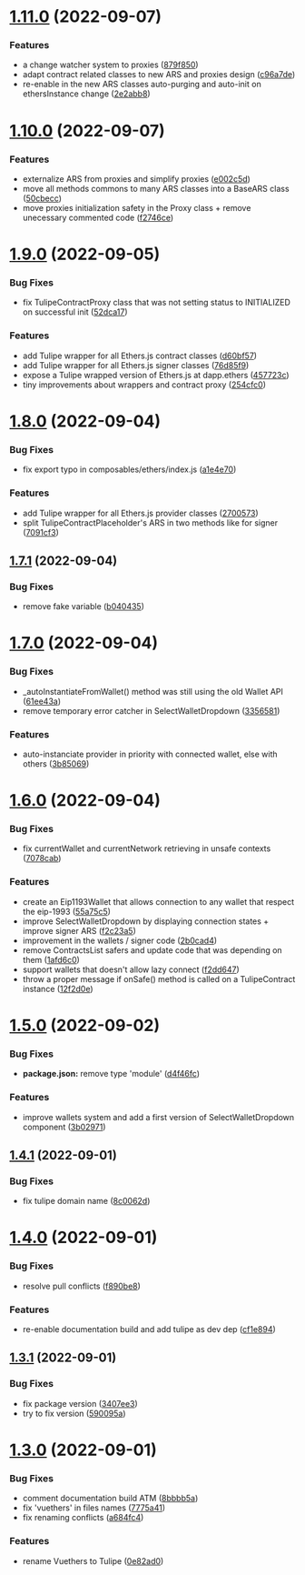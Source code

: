 # [1.11.0](https://github.com/0Lilian/tulipe/compare/v1.10.0...v1.11.0) (2022-09-07)


### Features

* a change watcher system to proxies ([879f850](https://github.com/0Lilian/tulipe/commit/879f85041d14c60c28bc215d18151544ee399c04))
* adapt contract related classes to new ARS and proxies design ([c96a7de](https://github.com/0Lilian/tulipe/commit/c96a7de3ee4390c1179c4cd8a3dd0e4aa80e2c32))
* re-enable in the new ARS classes auto-purging and auto-init on ethersInstance change ([2e2abb8](https://github.com/0Lilian/tulipe/commit/2e2abb8c65c03f43de9b58c4603e0eaa4e3c0214))

# [1.10.0](https://github.com/0Lilian/tulipe/compare/v1.9.0...v1.10.0) (2022-09-07)


### Features

* externalize ARS from proxies and simplify proxies ([e002c5d](https://github.com/0Lilian/tulipe/commit/e002c5de291e5d70e6cff776ffabe5f3aac8837f))
* move all methods commons to many ARS classes into a BaseARS class ([50cbecc](https://github.com/0Lilian/tulipe/commit/50cbeccb2d00fa24040a15e4d45333cb10235d0a))
* move proxies initialization safety in the Proxy class + remove unecessary commented code ([f2746ce](https://github.com/0Lilian/tulipe/commit/f2746ceda5e7c089b7c5e2af4f1efcc9c9c3e929))

# [1.9.0](https://github.com/0Lilian/tulipe/compare/v1.8.0...v1.9.0) (2022-09-05)


### Bug Fixes

* fix TulipeContractProxy class that was not setting status to INITIALIZED on successful init ([52dca17](https://github.com/0Lilian/tulipe/commit/52dca177c2ad5e69732cdb0320acdf7ec8b50f46))


### Features

* add Tulipe wrapper for all Ethers.js contract classes ([d60bf57](https://github.com/0Lilian/tulipe/commit/d60bf573c99731e59e430f346fd67264cd45ba33))
* add Tulipe wrapper for all Ethers.js signer classes ([76d85f9](https://github.com/0Lilian/tulipe/commit/76d85f97500542de8904e4748418b917c6fbedf9))
* expose a Tulipe wrapped version of Ethers.js at dapp.ethers ([457723c](https://github.com/0Lilian/tulipe/commit/457723cc314ada330a8d7f0e88c3a5d70d35a8f2))
* tiny improvements about wrappers and contract proxy ([254cfc0](https://github.com/0Lilian/tulipe/commit/254cfc0421312e69c34560cb8b8b0fe581e190a1))

# [1.8.0](https://github.com/0Lilian/tulipe/compare/v1.7.1...v1.8.0) (2022-09-04)


### Bug Fixes

* fix export typo in composables/ethers/index.js ([a1e4e70](https://github.com/0Lilian/tulipe/commit/a1e4e70d54e47037c15e177257abcc1d51755dc4))


### Features

* add Tulipe wrapper for all Ethers.js provider classes ([2700573](https://github.com/0Lilian/tulipe/commit/2700573e7bfd4654d03161d4bd47f2928a941ba1))
* split TulipeContractPlaceholder's ARS in two methods like for signer ([7091cf3](https://github.com/0Lilian/tulipe/commit/7091cf38a8f65c3990237bc41430706f1cdf7d0a))

## [1.7.1](https://github.com/0Lilian/tulipe/compare/v1.7.0...v1.7.1) (2022-09-04)


### Bug Fixes

* remove fake variable ([b040435](https://github.com/0Lilian/tulipe/commit/b040435e8e75e70fbffbb1e09fda607a26550108))

# [1.7.0](https://github.com/0Lilian/tulipe/compare/v1.6.0...v1.7.0) (2022-09-04)


### Bug Fixes

* _autoInstantiateFromWallet() method was still using the old Wallet API ([61ee43a](https://github.com/0Lilian/tulipe/commit/61ee43a4bf4acec5830ec71c241e4ba4eb6d8d3a))
* remove temporary error catcher in SelectWalletDropdown ([3356581](https://github.com/0Lilian/tulipe/commit/33565817a557209f82c5c0817669af597ed76254))


### Features

* auto-instanciate provider in priority with connected wallet, else with others ([3b85069](https://github.com/0Lilian/tulipe/commit/3b85069135a7df553bb163015a7d98e5cd3566c2))

# [1.6.0](https://github.com/0Lilian/tulipe/compare/v1.5.0...v1.6.0) (2022-09-04)


### Bug Fixes

* fix currentWallet and currentNetwork retrieving in unsafe contexts ([7078cab](https://github.com/0Lilian/tulipe/commit/7078cab659473ffec05100027d83b41ecc2d553c))


### Features

* create an Eip1193Wallet that allows connection to any wallet that respect the eip-1993 ([55a75c5](https://github.com/0Lilian/tulipe/commit/55a75c50002356381d14dd01aa6d481c3943f722))
* improve SelectWalletDropdown by displaying connection states + improve signer ARS ([f2c23a5](https://github.com/0Lilian/tulipe/commit/f2c23a581e9a025b7ab7a74a20d117c299c01cc1))
* improvement in the wallets / signer code ([2b0cad4](https://github.com/0Lilian/tulipe/commit/2b0cad474da2180b762a39b1b0337639145a5920))
* remove ContractsList safers and update code that was depending on them ([1afd6c0](https://github.com/0Lilian/tulipe/commit/1afd6c0964273eb39146a9b8d8f46f4773f4e71b))
* support wallets that doesn't allow lazy connect ([f2dd647](https://github.com/0Lilian/tulipe/commit/f2dd6475104fa4999ffabecc15661e9f8ef263e7))
* throw a proper message if onSafe() method is called on a TulipeContract instance ([12f2d0e](https://github.com/0Lilian/tulipe/commit/12f2d0e542d37502acd25698699bd4189142277c))

# [1.5.0](https://github.com/0Lilian/tulipe/compare/v1.4.1...v1.5.0) (2022-09-02)


### Bug Fixes

* **package.json:** remove type 'module' ([d4f46fc](https://github.com/0Lilian/tulipe/commit/d4f46fc82b453d633bf5e8ee331a1bdf1e6f434b))


### Features

* improve wallets system and add a first version of SelectWalletDropdown component ([3b02971](https://github.com/0Lilian/tulipe/commit/3b02971a0aa5bbc36888445bd3ae9c0a04572ef0))

## [1.4.1](https://github.com/0Lilian/tulipe/compare/v1.4.0...v1.4.1) (2022-09-01)


### Bug Fixes

* fix tulipe domain name ([8c0062d](https://github.com/0Lilian/tulipe/commit/8c0062da3e72e353e7bd3a5dd64b2e516f8137e0))

# [1.4.0](https://github.com/0Lilian/tulipe/compare/v1.3.1...v1.4.0) (2022-09-01)


### Bug Fixes

* resolve pull conflicts ([f890be8](https://github.com/0Lilian/tulipe/commit/f890be8f1eb1c41bd556beab1c95e52d6299ab6f))


### Features

* re-enable documentation build and add tulipe as dev dep ([cf1e894](https://github.com/0Lilian/tulipe/commit/cf1e894e36b205de95c3974ba09f87ecf0a20760))

## [1.3.1](https://github.com/0Lilian/tulipe/compare/v1.3.0...v1.3.1) (2022-09-01)


### Bug Fixes

* fix package version ([3407ee3](https://github.com/0Lilian/tulipe/commit/3407ee3e5682dcb6afa04ba9503cea627fbae79e))
* try to fix version ([590095a](https://github.com/0Lilian/tulipe/commit/590095a6655ddbce4a08e45d00ad823f9edef00d))

# [1.3.0](https://github.com/0Lilian/tulipe/compare/v1.2.1...v1.3.0) (2022-09-01)


### Bug Fixes

* comment documentation build ATM ([8bbbb5a](https://github.com/0Lilian/tulipe/commit/8bbbb5a623a80f0cc794f7556a756926a49ade26))
* fix 'vuethers' in files names ([7775a41](https://github.com/0Lilian/tulipe/commit/7775a41dc90d020978e77f81ccb3545804c1c668))
* fix renaming conflicts ([a684fc4](https://github.com/0Lilian/tulipe/commit/a684fc4ae2b2b3d3380b07ed50c760a64154e9f5))


### Features

* rename Vuethers to Tulipe ([0e82ad0](https://github.com/0Lilian/tulipe/commit/0e82ad0ad711b11c50a61b73560d28bf1460d068))

